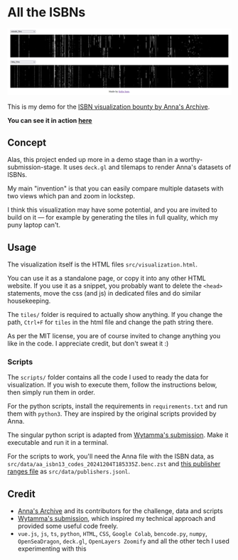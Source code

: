 # All the ISBNs

![demo screenshot of the visualization showing two datasets](demo.png)

This is my demo for the [ISBN visualization bounty by Anna's Archive](https://annas-archive.org/blog/all-isbns.html).

**You can see it in action [here](https://annas-archive.org/blog/all-isbns.html)**


## Concept

Alas, this project ended up more in a demo stage than in a worthy-submission-stage.
It uses `deck.gl` and tilemaps to render Anna's datasets of ISBNs.

My main "invention" is that you can easily compare multiple datasets with two views which pan and zoom in lockstep.

I think this visualization may have some potential, and you are invited to build on it — for example by generating the tiles in full quality, which my puny laptop can't. 


## Usage

The visualization itself is the HTML files `src/visualization.html`. 

You can use it as a standalone page, or copy it into any other HTML website. If you use it as a snippet, you probably want to delete the `<head>` statements, move the css (and js) in dedicated files and do similar housekeeping.

The `tiles/` folder is required to actually show anything. If you change the path, `Ctrl+F` for `tiles` in the html file and change the path string there.


As per the MIT license, you are of course invited to change anything you like in the code. I appreciate credit, but don't sweat it :)

### Scripts


The `scripts/` folder contains all the code I used to ready the data for visualization.
If you wish to execute them, follow the instructions below, then simply run them in order.

For the python scripts, install the requirements in `requirements.txt` and run them with `python3`. They are inspired by the original scripts provided by Anna.

The singular python script is adapted from [Wytamma's submission](https://github.com/Wytamma/isbns/tree/main). Make it executable and run it in a terminal.

For the scripts to work, you'll need the Anna file with the ISBN data, as `src/data/aa_isbn13_codes_20241204T185335Z.benc.zst` and [this publisher ranges file]() as `src/data/publishers.jsonl`.


## Credit

- [Anna's Archive](https://annas-archive.org/) and its contributors for the challenge, data and scripts
- [Wytamma's submission](https://github.com/Wytamma/isbns), which inspired my technical approach and provided some useful code freely.
- `vue.js`, `js`, `ts`, `python`, `HTML`, `CSS`, `Google Colab`, `bencode.py`, `numpy`, `OpenSeaDragon`, `deck.gl`, `OpenLayers Zoomify` and all the other tech I used experimenting with this